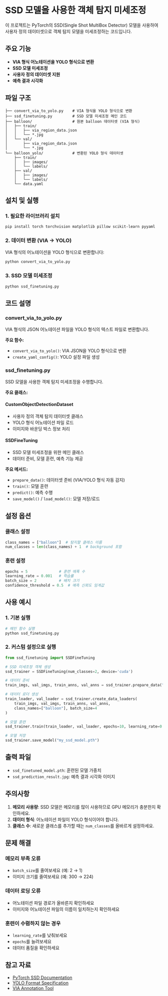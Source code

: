# SSD 모델을 사용한 객체 탐지 미세조정

이 프로젝트는 PyTorch의 SSD(Single Shot MultiBox Detector) 모델을 사용하여 사용자 정의 데이터셋으로 객체 탐지 모델을 미세조정하는 코드입니다.

## 주요 기능

- **VIA 형식 어노테이션을 YOLO 형식으로 변환**
- **SSD 모델 미세조정**
- **사용자 정의 데이터셋 지원**
- **예측 결과 시각화**

## 파일 구조

```
├── convert_via_to_yolo.py    # VIA 형식을 YOLO 형식으로 변환
├── ssd_finetuning.py         # SSD 모델 미세조정 메인 코드
├── balloon/                  # 원본 balloon 데이터셋 (VIA 형식)
│   ├── train/
│   │   ├── via_region_data.json
│   │   └── *.jpg
│   └── val/
│       ├── via_region_data.json
│       └── *.jpg
└── balloon_yolo/             # 변환된 YOLO 형식 데이터셋
    ├── train/
    │   ├── images/
    │   └── labels/
    ├── val/
    │   ├── images/
    │   └── labels/
    └── data.yaml
```

## 설치 및 실행

### 1. 필요한 라이브러리 설치

```bash
pip install torch torchvision matplotlib pillow scikit-learn pyyaml
```

### 2. 데이터 변환 (VIA → YOLO)

VIA 형식의 어노테이션을 YOLO 형식으로 변환합니다:

```bash
python convert_via_to_yolo.py
```

### 3. SSD 모델 미세조정

```bash
python ssd_finetuning.py
```

## 코드 설명

### convert_via_to_yolo.py

VIA 형식의 JSON 어노테이션 파일을 YOLO 형식의 텍스트 파일로 변환합니다.

**주요 함수:**
- `convert_via_to_yolo()`: VIA JSON을 YOLO 형식으로 변환
- `create_yaml_config()`: YOLO 설정 파일 생성

### ssd_finetuning.py

SSD 모델을 사용한 객체 탐지 미세조정을 수행합니다.

**주요 클래스:**

#### CustomObjectDetectionDataset
- 사용자 정의 객체 탐지 데이터셋 클래스
- YOLO 형식 어노테이션 파일 로드
- 이미지와 바운딩 박스 정보 처리

#### SSDFineTuning
- SSD 모델 미세조정을 위한 메인 클래스
- 데이터 준비, 모델 훈련, 예측 기능 제공

**주요 메서드:**
- `prepare_data()`: 데이터셋 준비 (VIA/YOLO 형식 자동 감지)
- `train()`: 모델 훈련
- `predict()`: 예측 수행
- `save_model()` / `load_model()`: 모델 저장/로드

## 설정 옵션

### 클래스 설정
```python
class_names = ["balloon"]  # 탐지할 클래스 이름
num_classes = len(class_names) + 1  # background 포함
```

### 훈련 설정
```python
epochs = 5              # 훈련 에폭 수
learning_rate = 0.001   # 학습률
batch_size = 2          # 배치 크기
confidence_threshold = 0.5  # 예측 신뢰도 임계값
```

## 사용 예시

### 1. 기본 실행
```python
# 메인 함수 실행
python ssd_finetuning.py
```

### 2. 커스텀 설정으로 실행
```python
from ssd_finetuning import SSDFineTuning

# SSD 미세조정 객체 생성
ssd_trainer = SSDFineTuning(num_classes=2, device='cuda')

# 데이터 준비
train_imgs, val_imgs, train_anns, val_anns = ssd_trainer.prepare_data("balloon_yolo")

# 데이터 로더 생성
train_loader, val_loader = ssd_trainer.create_data_loaders(
    train_imgs, val_imgs, train_anns, val_anns, 
    class_names=["balloon"], batch_size=4
)

# 모델 훈련
ssd_trainer.train(train_loader, val_loader, epochs=10, learning_rate=0.001)

# 모델 저장
ssd_trainer.save_model("my_ssd_model.pth")
```

## 출력 파일

- `ssd_finetuned_model.pth`: 훈련된 모델 가중치
- `ssd_prediction_result.jpg`: 예측 결과 시각화 이미지

## 주의사항

1. **메모리 사용량**: SSD 모델은 메모리를 많이 사용하므로 GPU 메모리가 충분한지 확인하세요.
2. **데이터 형식**: 어노테이션 파일이 YOLO 형식이어야 합니다.
3. **클래스 수**: 새로운 클래스를 추가할 때는 `num_classes`를 올바르게 설정하세요.

## 문제 해결

### 메모리 부족 오류
- `batch_size`를 줄여보세요 (예: 2 → 1)
- 이미지 크기를 줄여보세요 (예: 300 → 224)

### 데이터 로딩 오류
- 어노테이션 파일 경로가 올바른지 확인하세요
- 이미지와 어노테이션 파일의 이름이 일치하는지 확인하세요

### 훈련이 수렴하지 않는 경우
- `learning_rate`를 낮춰보세요
- `epochs`를 늘려보세요
- 데이터 품질을 확인하세요

## 참고 자료

- [PyTorch SSD Documentation](https://pytorch.org/vision/stable/models.html#object-detection-instance-segmentation-and-person-keypoint-detection)
- [YOLO Format Specification](https://github.com/ultralytics/yolov5/wiki/Train-Custom-Data)
- [VIA Annotation Tool](http://www.robots.ox.ac.uk/~vgg/software/via/) 